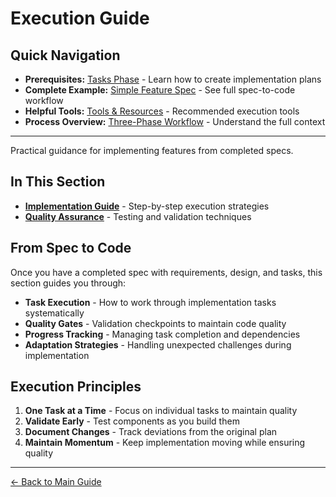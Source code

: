 # Execution Guide

<!-- Navigation Metadata -->
<!-- Section: Execution | Level: Overview | Prerequisites: process/03-tasks-phase.md -->
<!-- Related: examples/simple-feature-spec.md, resources/tools.md, process/README.md -->

## Quick Navigation
- **Prerequisites:** [Tasks Phase](../process/03-tasks-phase.md) - Learn how to create implementation plans
- **Complete Example:** [Simple Feature Spec](../examples/simple-feature-spec.md) - See full spec-to-code workflow
- **Helpful Tools:** [Tools & Resources](../resources/tools.md) - Recommended execution tools
- **Process Overview:** [Three-Phase Workflow](../process/README.md) - Understand the full context

---

Practical guidance for implementing features from completed specs.

## In This Section

- **[Implementation Guide](implementation-guide.md)** - Step-by-step execution strategies
- **[Quality Assurance](quality-assurance.md)** - Testing and validation techniques

## From Spec to Code

Once you have a completed spec with requirements, design, and tasks, this section guides you through:

- **Task Execution** - How to work through implementation tasks systematically
- **Quality Gates** - Validation checkpoints to maintain code quality
- **Progress Tracking** - Managing task completion and dependencies
- **Adaptation Strategies** - Handling unexpected challenges during implementation

## Execution Principles

1. **One Task at a Time** - Focus on individual tasks to maintain quality
2. **Validate Early** - Test components as you build them
3. **Document Changes** - Track deviations from the original plan
4. **Maintain Momentum** - Keep implementation moving while ensuring quality

---

[← Back to Main Guide](../../README.md)